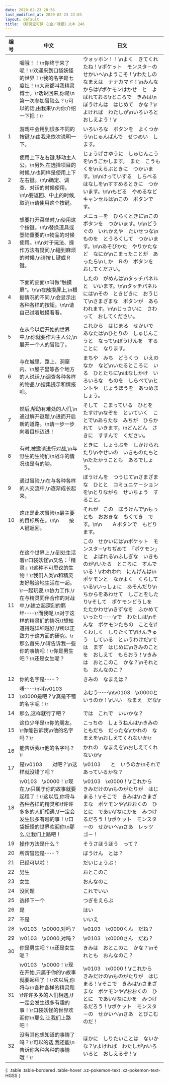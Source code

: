 ```yaml
---
date: 2020-02-23 20:56
last_modified_at: 2020-02-23 22:03
layout: default
title: 《精灵宝可梦 心金／魂银》文本 246
---
```

| 编号 | 中文 | 日文 |
| ---- | ---- | ---- |
| 0 | 喔哦！！\n你终于来了呢！\r欢迎来到口袋妖怪的世界！\r我的名字是七度灶！\n大家都叫我精灵博士。\r话说回来,你是\n第一次参加冒险么？\r可以的话,由我来\n为你介绍一下把！\r | ウォッホン！！\nよく　きてくれたね！\rポケット　モンスタ－の　せかいへ\nようこそ！\rわたしの　なまえは　ナナカマド！\nみんなからは\fポケモンはかせ　と　よばれておる\rところで　きみは\nぼうけんは　はじめて　かな？\rよければ　わたしが\nいろいろと　おしえよう！\r |
| 1 | 游戏中会用到很多不同的按键,\n由我来依次说明一下。 | いろいろな　ボタンを　よくつかう\nじゅんばんで　せつめい　します。 |
| 2 | 使用上下左右键,移动主人公。\n另外,在选择项目的时候,\n也同样是使用上下左右键。\n\n确定、调查、对话的时候使用。\n\n要返回、中止的时候,取消\n请使用这个按键。 | じょうげさゆうに　しゅじんこうを\nうごかします。　また　こうもくを\nえらぶときに　つかいます。\n\nけっていする　しらべる　はなしを\nすすめるときに　つかいます。\n\nもどる　やめるなど　キャンセルは\nこの　ボタンです。 |
| 3 | 想要打开菜单时,\n使用这个按键。\n\n替换道具或登陆重要的\n物品的时候使用。\n\n对于玩法、操作方法有疑问,\n碰到麻烦的时候,\n请按Ｌ键或Ｒ键。 | メニュ－を　ひらくときに\nこの　ボタンを　つかいます。\n\nどうぐの　いれかえや　たいせつな\nものを　とうろくして　つかいます。\n\nあそびかた　やりかたなど　なにか\nこまったことが　あったら\nＬか　Ｒの　ボタンを　おしてください。 |
| 4 | 下面的画面\n叫做“触摸屏”。\n\n在触摸屏上,\n根据情况的不同,\n会显示出各种各样的按钮。\n\n请自己试着触摸看看。 | したの　がめんは\nタッチパネルと　いいます。\n\nタッチパネルには\nその　ときどきに　おうじて\nさまざまな　ボタンが　あらわれます。\n\nじっさいに　さわって　おしてください。 |
| 5 | 在从今以后开始的世界中,\n你就要作为主人公,\n展开一个人的冒险了。 | これから　はじまる　せかいで　あなたは\nひとりの　しゅじんこうと　なって\nぼうけんを　することに　なります。 |
| 6 | 与在城里、路上、洞窟内、\n屋子里等各个地方的人说话,\n调查各种各样的物品,\n搜集提示和情报吧。 | まちや　みち　どうくつ　いえのなか　など\nいたるところに　いる　ひとたちに\nはなしかけ　いろいろな　ものを　しらべて\nヒントや　じょうほうを　あつめましょう。 |
| 7 | 然后,帮助有难处的人们,\n通过解开谜题,\n进而开启新的道路。\n请一步一步向着目标迈进！ | そして　こまっている　ひとを　たすけ\nなぞを　といていく　ことで\nあらたな　みちが　ひらかれて　いきます。\nどんどん　さきに　すすんで　ください。 |
| 8 | 有时,被邀请进行对战,\n与野生的生物们\n战斗的情况也是有的哟。 | ときに　しょうぶを　しかけられたり\nやせいの　いきものたちと\nたたかうことも　あるでしょう。 |
| 9 | 通过冒险,\n在与各种各样的人交流中,\n逐渐成长起来。 | ぼうけんを　つうじて\nさまざまな　ひとと　コミュニケ－ションを\nとりながら　せいちょう　すること。 |
| 10 | 这正是此次冒险\n最主要的目标所在。\n\n　　按Ａ键返回。 | それが　この　ぼうけんで\nもっとも　おおきな　もくてき　です。\n\n　　Ａボタンで　もどります。 |
| 11 | 在这个世界上,\n到处生活着\r口袋妖怪\n又名：「精灵」\f这种不可思议的生物！\r我们人类\n和精灵友好融洽地生活在一起。\r一起玩耍,\n协力工作,\r在与精灵同伴合作的对战中,\n建立起深刻的羁绊⋯⋯\r而我呢,\n对于这样的精灵们的情况\f想知道得越详细越好,\f所以正致力于这方面的研究。\r那么首先,\n请告诉我一些你的事情吧！\r你是男生吧？\n还是女生呢？ | この　せかいには\nポケット　モンスタ－\rちぢめて　「ポケモン」と　よばれる\nふしぎな　いきものが\fいたる　ところに　すんでいる！\rわれわれ　にんげんは\nポケモンと　なかよく　くらしている\rいっしょに　あそんだり\nちからをあわせて　しごとをしたり\rそして　ポケモンどうしを　たたかわせ\nきずなを　ふかめていったり⋯⋯\rで　わたしは\nそんな　ポケモンたちの　ことを\fくわしく　しりたくて\fけんきゅう　している　というわけだ\rでは　まず　はじめに\nきみのことを　おしえて　もらおう！\rきみは　おとこのこ　かな？\nそれとも　おんなのこ？ |
| 12 | 你的名字是⋯⋯？ | きみの　なまえは？ |
| 13 | 唔⋯⋯\n叫\v0103　\x0000是吧？\r真是不错的名字呢！\r | ふむう⋯⋯\n\v0103　\x0000と　いうのか！\rいい　なまえ　だな\r |
| 14 | 那么,这样就行了吧？ | では　これで　いいかな？ |
| 15 | 这位少年是\n你的朋友。\r你能告诉我\n他的名字吗？\r | こっちの　しょうねんは\nきみの　ともだち　だったな\rかれの　なまえを\nおしえてくれないか\r |
| 16 | 能告诉我\n他的名字吗？\r | かれの　なまえを\nおしえてくれないか\r |
| 17 | 是\v0103　　对吧？\n这样就没错了吧？ | \v0103　　と　いうのか\nそれで　あっているかな？ |
| 18 | \v0103　\x0000！\r现在,\n只属于你的故事就要起程了！\r这以后,你将与各种各样的精灵和\f许许多多的人们相遇,\f一定会发生很多有趣的事！\r口袋妖怪的世界欢迎你\n那么,让我们上路吧！ | \v0103　\x0000！\rこれから　きみだけの\nものがたりが　はじまる！\rそこで　きみは\nさまざまな　ポケモンや\fおおくの　ひとに　であい\fなにかを　みつけるだろう！\rポケット　モンスタ－の　せかいへ\nさあ　レッツ　ゴ－！ |
| 19 | 操作方法是什么？ | そうさほうほう　って？ |
| 20 | 所谓冒险是⋯⋯？ | ぼうけん　とは？ |
| 21 | 已经可以啦！ | だいじょうぶ！ |
| 22 | 男生 | おとこのこ |
| 23 | 女生 | おんなのこ |
| 24 | 没问题 | これでいい |
| 25 | 选择下一个 | つぎをえらぶ |
| 26 | 是 | はい |
| 27 | 不是 | いいえ |
| 28 | \v0103　\x0000,对吗？ | \v0103　\x0000くん　だね？ |
| 29 | \v0103　\x0000,对吗？ | \v0103　\x0000さん　だね？ |
| 30 | 你是男生吧？\n还是女生呢？ | きみは　おとこのこ　かな？\nそれとも　おんなのこ？ |
| 31 | \v0103　\x0000！\r现在开始,只属于你的\n故事就要起程了！\r这以后,你将与\n各种各样的精灵和\f许许多多的人们相遇,\f一定会发生很多有趣的事！\r口袋妖怪的世界欢迎你\n那么,让我们上路吧！ | \v0103　\x0000！\rこれから　きみだけの\nものがたりが　はじまる！\rそこで　きみは\nさまざまな　ポケモンや\fおおくの　ひとに　であい\fなにかを　みつけるだろう！\rポケット　モンスタ－の　せかいへ\nさあ　とびこむのだ！ |
| 32 | 没有其他想知道的事情了吗？\r可以的话,我还能\n告诉你各种各种的事情哦！\r | ほかに　しりたいことは　ないかな？\rよければ　わたしが\nいろいろと　おしえるぞ！\r |
{: .table .table-bordered .table-hover .xz-pokemon-text .xz-pokemon-text-HGSS }